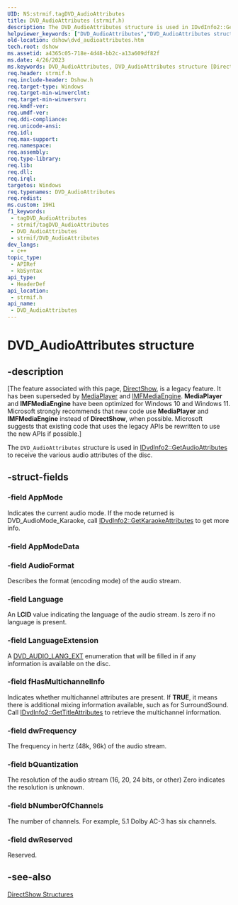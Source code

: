 ```yaml
---
UID: NS:strmif.tagDVD_AudioAttributes
title: DVD_AudioAttributes (strmif.h)
description: The DVD_AudioAttributes structure is used in IDvdInfo2::GetAudioAttributes to receive the various audio attributes of the disc.
helpviewer_keywords: ["DVD_AudioAttributes","DVD_AudioAttributes structure [DirectShow]","DVD_AudioAttributesStructure","dshow.dvd_audioattributes","strmif/DVD_AudioAttributes"]
old-location: dshow\dvd_audioattributes.htm
tech.root: dshow
ms.assetid: a4365c05-718e-4d48-bb2c-a13a609df82f
ms.date: 4/26/2023
ms.keywords: DVD_AudioAttributes, DVD_AudioAttributes structure [DirectShow], DVD_AudioAttributesStructure, dshow.dvd_audioattributes, strmif/DVD_AudioAttributes
req.header: strmif.h
req.include-header: Dshow.h
req.target-type: Windows
req.target-min-winverclnt: 
req.target-min-winversvr: 
req.kmdf-ver: 
req.umdf-ver: 
req.ddi-compliance: 
req.unicode-ansi: 
req.idl: 
req.max-support: 
req.namespace: 
req.assembly: 
req.type-library: 
req.lib: 
req.dll: 
req.irql: 
targetos: Windows
req.typenames: DVD_AudioAttributes
req.redist: 
ms.custom: 19H1
f1_keywords:
 - tagDVD_AudioAttributes
 - strmif/tagDVD_AudioAttributes
 - DVD_AudioAttributes
 - strmif/DVD_AudioAttributes
dev_langs:
 - c++
topic_type:
 - APIRef
 - kbSyntax
api_type:
 - HeaderDef
api_location:
 - strmif.h
api_name:
 - DVD_AudioAttributes
---
```


# DVD_AudioAttributes structure


## -description

\[The feature associated with this page, [DirectShow](/windows/win32/directshow/directshow), is a legacy feature. It has been superseded by [MediaPlayer](/uwp/api/Windows.Media.Playback.MediaPlayer) and [IMFMediaEngine](/windows/win32/api/mfmediaengine/nn-mfmediaengine-imfmediaengine). **MediaPlayer** and **IMFMediaEngine** have been optimized for Windows 10 and Windows 11. Microsoft strongly recommends that new code use **MediaPlayer** and **IMFMediaEngine** instead of **DirectShow**, when possible. Microsoft suggests that existing code that uses the legacy APIs be rewritten to use the new APIs if possible.\]

The <code>DVD_AudioAttributes</code> structure is used in <a href="/windows/desktop/api/strmif/nf-strmif-idvdinfo2-getaudioattributes">IDvdInfo2::GetAudioAttributes</a> to receive the various audio attributes of the disc.

## -struct-fields

### -field AppMode

Indicates the current audio mode. If the mode returned is DVD_AudioMode_Karaoke, call <a href="/windows/desktop/api/strmif/nf-strmif-idvdinfo2-getkaraokeattributes">IDvdInfo2::GetKaraokeAttributes</a> to get more info.

### -field AppModeData

### -field AudioFormat

Describes the format (encoding mode) of the audio stream.

### -field Language

An <b>LCID</b> value indicating the language of the audio stream. Is zero if no language is present.

### -field LanguageExtension

A [DVD_AUDIO_LANG_EXT](/windows/desktop/api/strmif/ne-strmif-dvd_audio_lang_ext) enumeration that will be filled in if any information is available on the disc.

### -field fHasMultichannelInfo

Indicates whether multichannel attributes are present. If <b>TRUE</b>, it means there is additional mixing information available, such as for SurroundSound. Call <a href="/windows/desktop/api/strmif/nf-strmif-idvdinfo2-gettitleattributes">IDvdInfo2::GetTitleAttributes</a> to retrieve the multichannel information.

### -field dwFrequency

The frequency in hertz (48k, 96k) of the audio stream.

### -field bQuantization

The resolution of the audio stream (16, 20, 24 bits, or other) Zero indicates the resolution is unknown.

### -field bNumberOfChannels

The number of channels. For example, 5.1 Dolby AC-3 has six channels.

### -field dwReserved

Reserved.

## -see-also

<a href="/windows/desktop/DirectShow/directshow-structures">DirectShow Structures</a>